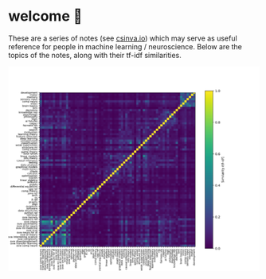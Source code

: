 # welcome 👋

These are a series of notes (see [csinva.io](https://csinva.io/)) which may serve as useful reference for people in machine learning / neuroscience. Below are the topics of the notes, along with their tf-idf similarities.

![area_similarities](area_similarities.svg)